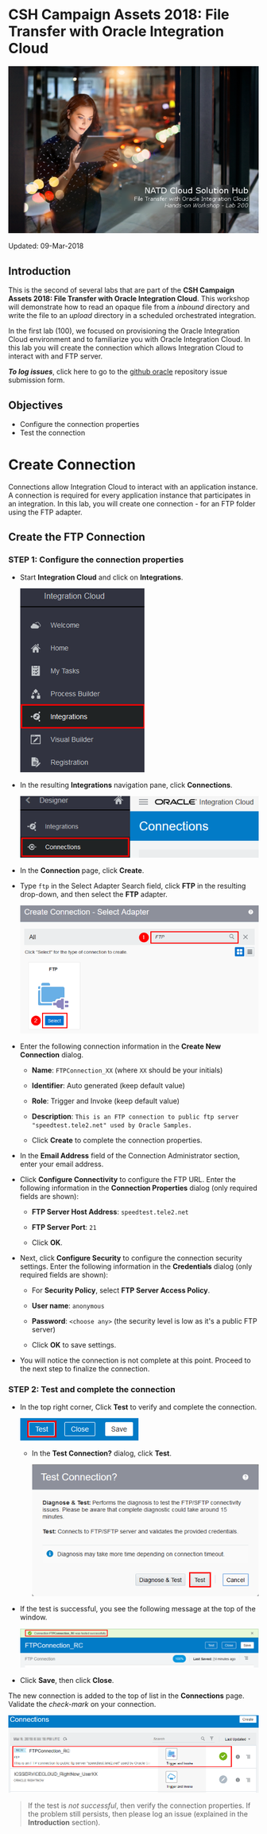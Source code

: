 # CSH Campaign Assets 2018: File Transfer with Oracle Integration Cloud

![](images/200/Lab200_title.png)

Updated: 09-Mar-2018

## Introduction

This is the second of several labs that are part of the **CSH Campaign Assets 2018: File Transfer with Oracle Integration Cloud**. This workshop will demonstrate how to read an opaque file from a *inbound*  directory and write the file to an *upload* directory in a scheduled orchestrated integration. 

In the first lab (100), we focused on provisioning the Oracle Integration Cloud environment and to  familiarize you with Oracle Integration Cloud. In this lab you will create the connection which allows Integration Cloud to interact with and FTP server.

***To log issues***, click here to go to the [github oracle](https://github.com/oracle/learning-library/issues/new) repository issue submission form.

## Objectives

- Configure the connection properties 
- Test the connection

# Create Connection
Connections allow Integration Cloud to interact with an application instance. A connection is required for every application instance that participates in an integration. In this lab, you will create one connection - for an FTP folder using the FTP adapter. 

## Create the FTP Connection

### **STEP 1**: Configure the connection properties

- Start **Integration Cloud** and click on **Integrations**.

    ![](images/200/Lab200_001.png)    

- In the resulting **Integrations** navigation pane, click **Connections**.

    ![](images/200/Lab200_002.png)    

- In the **Connection** page, click **Create**.

- Type `ftp` in the Select Adapter Search field, click **FTP** in the resulting drop-down, and then select the **FTP** adapter.

    ![](images/200/Lab200_003.png)    

- Enter the following connection information in the **Create New Connection** dialog.

  - **Name**: `FTPConnection_XX` (where `XX` should be your initials)
  
  - **Identifier**: Auto generated (keep default value)
  
  - **Role**: Trigger and Invoke (keep default value)
  
  - **Description**:  `This is an FTP connection to public ftp server "speedtest.tele2.net" used by Oracle Samples.`
  
  - Click **Create** to complete the connection properties.
  
- In the **Email Address** field of the Connection Administrator section, enter your email address.

- Click **Configure Connectivity** to configure the FTP URL. Enter the following information in the **Connection Properties** dialog (only required fields are shown):

  - **FTP Server Host Address**: `speedtest.tele2.net`
  
  - **FTP Server Port**: `21` 
  
  - Click **OK**.
  
- Next, click **Configure Security** to configure the connection security settings. Enter the following information in the **Credentials** dialog (only required fields are shown):

  - For **Security Policy**, select **FTP Server Access Policy**.
  
  - **User name**: `anonymous`
  
  - **Password**: `<choose any>` (the security level is low as it's a public FTP server)
  
  - Click **OK** to save settings. 
  
- You will notice the connection is not complete at this point. Proceed to the next step to finalize the connection.

### **STEP 2**: Test and complete the connection

- In the top right corner, Click **Test** to verify and complete the connection.

    ![](images/200/Lab200_004.png)    

  - In the **Test Connection?** dialog, click **Test**. 
  
     ![](images/200/Lab200_005.png)    
     
- If the test is successful, you see the following message at the top of the window.

    ![](images/200/Lab200_006.png)

- Click **Save**, then click **Close**.

The new connection is added to the top of list in the **Connections** page. Validate the _check-mark_ on your connection.
  
![](images/200/Lab200_007.png)    

> If the test is _not successful_, then verify the connection properties. If the problem still persists, then please log an issue (explained in the **Introduction** section).
